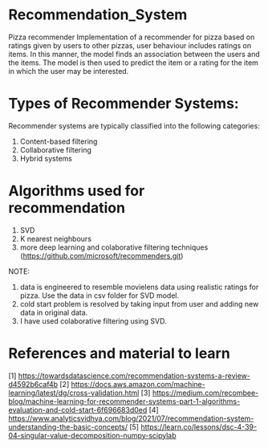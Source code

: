 # Recommendation_System
Pizza recommender 
Implementation of a recommender for pizza based on ratings given by users to other pizzas, user behaviour includes ratings on items. In this manner, the model finds an association between the users and the items. The model is then used to predict the item or a rating for the item in which the user may be interested. 

# Types of Recommender Systems: #
Recommender systems are typically classified into the following categories:
1) Content-based filtering
2) Collaborative filtering
3) Hybrid systems

# Algorithms used for recommendation #
1) SVD 
2) K nearest neighbours
3) more deep learning and colaborative filtering techniques (https://github.com/microsoft/recommenders.git)

NOTE:
1) data is engineered to resemble movielens data using realistic ratings for pizza. Use the data in csv folder for SVD model.
2) cold start problem is resolved by taking input from user and adding new data in original data.
3) I have used colaborative filtering using SVD.

# References and material to learn #
[1] https://towardsdatascience.com/recommendation-systems-a-review-d4592b6caf4b
[2]	https://docs.aws.amazon.com/machine-learning/latest/dg/cross-validation.html
[3]	https://medium.com/recombee-blog/machine-learning-for-recommender-systems-part-1-algorithms-evaluation-and-cold-start-6f696683d0ed
[4]	https://www.analyticsvidhya.com/blog/2021/07/recommendation-system-understanding-the-basic-concepts/
[5]	https://learn.co/lessons/dsc-4-39-04-singular-value-decomposition-numpy-scipylab




